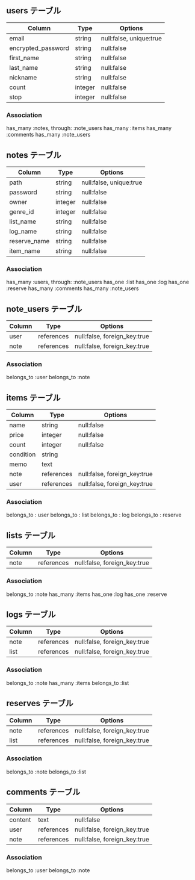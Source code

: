 ## users テーブル

|Column             |Type    |Options                 |
|-------------------|--------|------------------------|
|email              |string  |null:false, unique:true |
|encrypted_password |string  |null:false              |
|first_name         |string  |null:false              |
|last_name          |string  |null:false              |
|nickname           |string  |null:false              |
|count              |integer |null:false              |
|stop               |integer |null:false              |

### Association
has_many :notes, through: :note_users
has_many :items
has_many :comments
has_many :note_users

## notes テーブル

|Column          |Type       |Options                 |
|----------------|-----------|------------------------|
|path            |string     |null:false, unique:true |
|password        |string     |null:false              |
|owner           |integer    |null:false              |
|genre_id        |integer    |null:false              |
|list_name       |string     |null:false              |
|log_name        |string     |null:false              |
|reserve_name    |string     |null:false              |
|item_name       |string     |null:false              |

### Association
has_many :users, through: :note_users
has_one :list
has_one :log
has_one :reserve
has_many :comments
has_many :note_users

## note_users テーブル

|Column          |Type       |Options                      |
|----------------|-----------|-----------------------------|
|user            |references |null:false, foreign_key:true |
|note            |references |null:false, foreign_key:true |

### Association
belongs_to :user
belongs_to :note

## items テーブル

|Column          |Type       |Options                      |
|----------------|-----------|-----------------------------|
|name            |string     |null:false                   |
|price           |integer    |null:false                   |
|count           |integer    |null:false                   |
|condition       |string     |                             |
|memo            |text       |                             |
|note            |references |null:false, foreign_key:true |
|user            |references |null:false, foreign_key:true |

### Association
belongs_to : user
belongs_to : list
belongs_to : log
belongs_to : reserve

## lists テーブル

|Column       |Type       |Options                      |
|-------------|-----------|-----------------------------|
|note         |references |null:false, foreign_key:true |

### Association
belongs_to :note
has_many :items
has_one :log
has_one :reserve

## logs テーブル

|Column        |Type       |Options                      |
|--------------|-----------|-----------------------------|
|note          |references |null:false, foreign_key:true |
|list          |references |null:false, foreign_key:true |

### Association
belongs_to :note
has_many :items
belongs_to :list

## reserves テーブル

|Column        |Type       |Options                      |
|--------------|-----------|-----------------------------|
|note          |references |null:false, foreign_key:true |
|list          |references |null:false, foreign_key:true |

### Association
belongs_to :note
belongs_to :list

## comments テーブル

|Column        |Type       |Options                      |
|--------------|-----------|-----------------------------|
|content       |text       |null:false                   |
|user          |references |null:false, foreign_key:true |
|note          |references |null:false, foreign_key:true |

### Association
belongs_to :user
belongs_to :note
